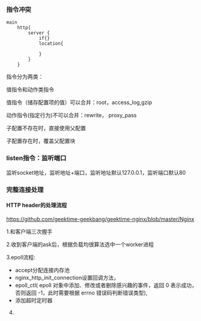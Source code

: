 ### 指令冲突

```
main
	http{
		server {
			if{}
			location{
				
			}
		}
	}
```

指令分为两类：

值指令和动作类指令

值指令（储存配置项的值）可以合并：root，access_log,gzip

动作指令(指定行为)不可以合并：rewrite， proxy_pass

子配置不存在时，直接使用父配置

子配置存在时，覆盖父配置块

### listen指令：监听端口

监听socket地址，监听地址+端口，监听地址默认127.0.0.1，监听端口默认80

### 完整连接处理

#### HTTP header的处理流程

https://github.com/geektime-geekbang/geektime-nginx/blob/master/Nginx

1.和客户端三次握手

2.收到客户端的ask后，根据负载均很算法选中一个worker进程

3.epoll流程: 

* accept分配连接内存池 
* nginx_http_init_connection设置回调方法，
* epoll_ctl( epoll 对象中添加、修改或者删除感兴趣的事件，返回 0 表示成功，否则返回 -1，此时需要根据 errno 错误码判断错误类型),
* 添加超时定时器

4.